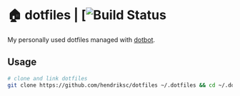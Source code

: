 # 🏠 dotfiles | [![Build Status](https://github.com/hendriksc/dotfiles/actions/workflows/ci.yml/badge.svg)

My personally used dotfiles managed with [dotbot](https://github.com/anishathalye/dotbot).

## Usage

```bash
# clone and link dotfiles
git clone https://github.com/hendriksc/dotfiles ~/.dotfiles && cd ~/.dotfiles && ./install
```
